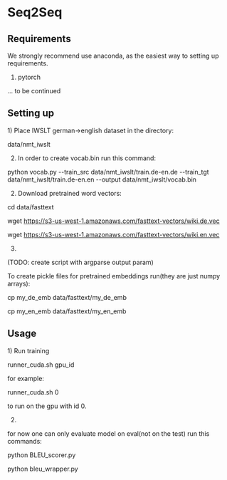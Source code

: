 <h1>Seq2Seq</h1>

<h2> Requirements </h2>
We strongly recommend use anaconda, as the easiest way to setting up requirements.

1) pytorch

... to be continued
<h2>Setting up</h2>
1) Place IWSLT german->english dataset in the directory:

data/nmt_iwslt


2) In order to create vocab.bin run this command:

python vocab.py --train_src data/nmt_iwslt/train.de-en.de --train_tgt data/nmt_iwslt/train.de-en.en --output data/nmt_iwslt/vocab.bin


<!-- cp vocab.bin data/nmt_iwslt/vocab.bin

rm vocab.bin -->

2) Download pretrained word vectors:

cd data/fasttext

wget https://s3-us-west-1.amazonaws.com/fasttext-vectors/wiki.de.vec

wget https://s3-us-west-1.amazonaws.com/fasttext-vectors/wiki.en.vec

3)
(TODO: create script with argparse output param)

To create pickle files for pretrained embeddings run(they are just numpy arrays):


cp my_de_emb data/fasttext/my_de_emb

cp my_en_emb data/fasttext/my_en_emb

<h2> Usage </h2>
1) Run training

runner_cuda.sh gpu_id

for example:

 runner_cuda.sh 0

to run on the gpu with id 0.

2)

for now one can only evaluate model on eval(not on the test)
run this commands:

python BLEU_scorer.py

python bleu_wrapper.py
